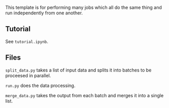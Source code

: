 This template is for performing many jobs which all do the same thing and run independently from one another. 

## Tutorial

See `tutorial.ipynb`.

## Files
`split_data.py` takes a list of input data and splits it into batches to be proceesed in parallel.

`run.py` does the data processing.

`merge_data.py` takes the output from each batch and merges it into a single list.